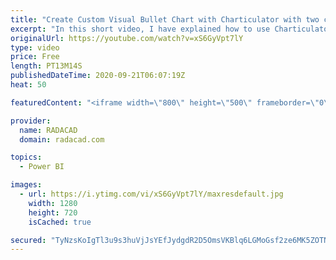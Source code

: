 ```yaml
---
title: "Create Custom Visual Bullet Chart with Charticulator with two categories"
excerpt: "In this short video, I have explained how to use Charticulator for creating a Bullet chart with two categories."
originalUrl: https://youtube.com/watch?v=xS6GyVpt7lY
type: video
price: Free
length: PT13M14S
publishedDateTime: 2020-09-21T06:07:19Z
heat: 50

featuredContent: "<iframe width=\"800\" height=\"500\" frameborder=\"0\" src=\"https://www.youtube.com/embed/xS6GyVpt7lY\" allow=\"accelerometer; autoplay; encrypted-media; gyroscope; picture-in-picture\" allowfullscreen></iframe>"

provider:
  name: RADACAD
  domain: radacad.com

topics:
  - Power BI

images:
  - url: https://i.ytimg.com/vi/xS6GyVpt7lY/maxresdefault.jpg
    width: 1280
    height: 720
    isCached: true

secured: "TyNzsKoIgTl3u9s3huVjJsYEfJydgdR2D5OmsVKBlq6LGMoGsf2ze6MK5ZOTNI7p+bsAYHZgwy7qXWDg6Qa4t15enLD1Z7BljEISFFSUjXrxI/I+IUOFNDyAejnVcyHKYKTWk/FrYgflV8wyNx7NqFgB98iokuMqFZQebyy8Ckbg1EgLaE8cdZLuQSIzJaIdk9uox6s9DNnuPOHl+msqlKbBPtLCJ1Pp41PjC4qPYDS1BK3kBGthkOzjxS4aMllEwzLJP5Ev1U1la1+3JGSt9nnGILicHQ9vvu1G//DdmzIHptNWqS3FdFl3HuMkrL5mF8O33KwGJr+k7zSUIxZxNotD7yw2e9e0LJm0q8CxCgHeTztvZOdBG6rvWS2GDC0+NHPp+Dq0cgjAqFoxAOEfTd9TMuxkrvvJWdl4IZSIPmU=;CIawW4BvYExwaniw7Hg70A=="
---
```


